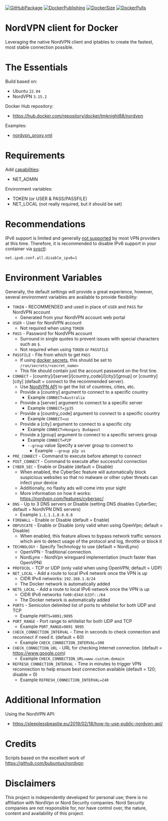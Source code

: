 [![GitHubPackage][GitHubPackageBadge]][GitHubLink]
[![DockerPublishing][DockerPublishingBadge]][DockerLink]
[![DockerSize][DockerSizeBadge]][DockerLink]
[![DockerPulls][DockerPullsBadge]][DockerLink]

# NordVPN client for Docker

Leveraging the native NordVPN client and iptables to create the fastest, most stable connection possible.

# The Essentials
Build based on:
- Ubuntu `22.04`
- NordVPN `3.15.2`

Docker Hub repository:
- https://hub.docker.com/repository/docker/tmknight88/nordvpn

Examples:
- [nordvpn_proxy.yml](https://github.com/tmknight/docker-nordvpn/blob/main/nordvpn_proxy.yml)

# Requirements
Add [capabilities](https://docs.docker.com/engine/reference/run/#runtime-privilege-and-linux-capabilities):
- NET_ADMIN

Environment variables:
- TOKEN (or USER & PASS/PASSFILE)
- NET_LOCAL (not really required, but it should be set)

# Recommendations
IPv6 support is limited and generally [not supported](https://nordvpn.com/blog/ipv4-vs-ipv6/#:~:text=You%20might%20be%20wondering%20what,tunnel%20with%20the%20IPv4%20protocol.) by most VPN providers at this time.  Therefore, it is recommended to disable IPv6 support in your container via [sysctl](https://docs.docker.com/engine/reference/commandline/run/#configure-namespaced-kernel-parameters-sysctls-at-runtime): 

`net.ipv6.conf.all.disable_ipv6=1`
      
# Environment Variables
Generally, the default settings will provide a great experience, however, several environment variables are available to provide flexibility:

* `TOKEN` - RECOMMENDED and used in place of `USER` and `PASS` for NordVPN account
   -  Generated from your NordVPN account web portal
* `USER` - User for NordVPN account
   - Not required when using `TOKEN`
* `PASS` - Password for NordVPN account
   - Surround in single quotes to prevent issues with special characters such as `$`.
   - Not required when using `TOKEN` or `PASSFILE`
* `PASSFILE` - File from which to get `PASS`
   - If using [docker secrets](https://docs.docker.com/compose/compose-file/compose-file-v3/#secrets), this should be set to `/run/secrets/<secret_name>`
   - This file should contain just the account password on the first line.
* `CONNECT` - [country]/[server]/[country_code]/[city]/[group] or [country] [city] (default = connect to  the recommended server).
   - Use [NordVPN API](https://github.com/tmknight/docker-nordvpn#additional-information) to get the list of countries, cities, etc.
   - Provide a [country] argument to connect to a specific country
      - Example `CONNECT=Australia`
   - Provide a [server] argument to connect to a specific server
      - Example `CONNECT=jp35`
   - Provide a [country_code] argument to connect to a specific country
      - Example `CONNECT=us`
   - Provide a [city] argument to connect to a specific city
      - Example `CONNECT=Hungary Budapest`
   - Provide a [group] argument to connect to a specific servers group
      - Example `CONNECT=P2P`
      - `--group` value  Specify a server group to connect to
         - Example `--group p2p us`
* `PRE_CONNECT` - Command to execute before attempt to connect
* `POST_CONNECT` - Command to execute after successful connection
* `CYBER_SEC` - Enable or Disable (default = Disable)
   -  When enabled, the CyberSec feature will automatically block suspicious websites so that no malware or other cyber threats can infect your device
   - Additionally, no flashy ads will come into your sight
   - More information on how it works: https://nordvpn.com/features/cybersec/
* `DNS` - Up to 3 DNS servers or Disable (setting DNS disables CyberSec; default = NordVPN DNS servers)
   - Example `1.1.1.1,8.8.8.8`
* `FIREWALL` - Enable or Disable (default = Enable)
* `OBFUSCATE` - Enable or Disable (only valid when using OpenVpn; default = Disable)
   - When enabled, this feature allows to bypass network traffic sensors which aim to detect usage of the protocol and log, throttle or block it
* `TECHNOLOGY` - Specify Technology to use (default = NordLynx)
   * OpenVPN - Traditional connection.
   * NordLynx - NordVpn wireguard implementation (much faster than OpenVPN)
* `PROTOCOL` - TCP or UDP (only valid when using OpenVPN; default = UDP)
* `NET_LOCAL` - Add a route to local IPv4 network once the VPN is up
   - CIDR IPv4 networks: `192.168.1.0/24`
   - The Docker network is automatically added
* `NET6_LOCAL` - Add a route to local IPv6 network once the VPN is up
   - CIDR IPv6 networks `fe00:d34d:b33f::/64`
   - The Docker network is automatically added
* `PORTS` - Semicolon delimited list of ports to whitelist for both UDP and TCP
   - Example `PORTS=9091;9095`
* `PORT_RANGE` - Port range to whitelist for both UDP and TCP
   - Example `PORT_RANGE=9091 9095`
* `CHECK_CONNECTION_INTERVAL` - Time in seconds to check connection and reconnect if need it. (default = 60)
   - Example `CHECK_CONNECTION_INTERVAL=300`
* `CHECK_CONNECTION_URL` - URL for checking Internet connection. (default = https://www.google.com)
   - Example `CHECK_CONNECTION_URL=www.custom.domain`
* `REFRESH_CONNECTION_INTERVAL` - Time in minutes to trigger VPN reconnection to help ensure best connection available (default = 120; disable = 0)
   - Example `REFRESH_CONNECTION_INTERVAL=240`

# Additional Information
Using the NordVPN API:
  - https://sleeplessbeastie.eu/2019/02/18/how-to-use-public-nordvpn-api/

# Credits
Scripts based on the excellent work of https://github.com/bubuntux/nordvpn

# Disclaimers
This project is independently developed for personal use; there is no affiliation with NordVpn or Nord Security companies.  Nord Security companies are not responsible for, nor have control over, the nature, content and availability of this project.

[GitHubPackageBadge]: https://github.com/tmknight/docker-nordvpn/actions/workflows/github-package.yml/badge.svg
[GitHubLink]: https://github.com/tmknight/docker-nordvpn
[DockerPublishingBadge]: https://github.com/tmknight/docker-nordvpn/actions/workflows/docker-publish.yml/badge.svg
[DockerPullsBadge]: https://badgen.net/docker/pulls/tmknight88/nordvpn?icon=docker&label=Docker+Pulls&labelColor=black&color=green
[DockerSizeBadge]: https://badgen.net/docker/size/tmknight88/nordvpn?icon=docker&label=Docker+Size&labelColor=black&color=green
[DockerLink]: https://hub.docker.com/r/tmknight88/nordvpn
